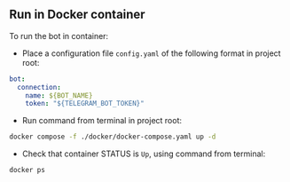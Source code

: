 ## Run in Docker container

To run the bot in container:
- Place a configuration file `config.yaml` of the following format in project root:
```yaml
bot:
  connection:
    name: ${BOT_NAME}
    token: "${TELEGRAM_BOT_TOKEN}"
```
- Run command from terminal in project root:
```bash
docker compose -f ./docker/docker-compose.yaml up -d
```
- Check that container STATUS is `Up`, using command from terminal:
```bash
docker ps
```